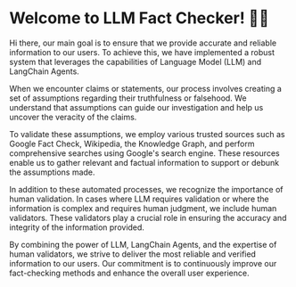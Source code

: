 # Welcome to LLM Fact Checker! 🚀🤖

Hi there,  our main goal is to ensure that we provide accurate and reliable information to our users. To achieve this, we have implemented a robust system that leverages the capabilities of Language Model (LLM) and LangChain Agents.

When we encounter claims or statements, our process involves creating a set of assumptions regarding their truthfulness or falsehood. We understand that assumptions can guide our investigation and help us uncover the veracity of the claims.

To validate these assumptions, we employ various trusted sources such as Google Fact Check, Wikipedia, the Knowledge Graph, and perform comprehensive searches using Google's search engine. These resources enable us to gather relevant and factual information to support or debunk the assumptions made.

In addition to these automated processes, we recognize the importance of human validation. In cases where LLM requires validation or where the information is complex and requires human judgment, we include human validators. These validators play a crucial role in ensuring the accuracy and integrity of the information provided.

By combining the power of LLM, LangChain Agents, and the expertise of human validators, we strive to deliver the most reliable and verified information to our users. Our commitment is to continuously improve our fact-checking methods and enhance the overall user experience.